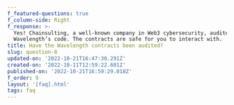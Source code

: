 ```yaml
---
f_featured-questions: true
f_column-side: Right
f_response: >-
  Yes! Chainsulting, a well-known company in Web3 cybersecurity, audited
  Wavelength’s code. The contracts are safe for you to interact with.
title: Have the Wavelength contracts been audited?
slug: question-8
updated-on: '2022-10-21T16:47:30.291Z'
created-on: '2022-10-11T12:59:22.601Z'
published-on: '2022-10-21T16:59:29.018Z'
f_order: 9
layout: '[faq].html'
tags: faq
---
```




